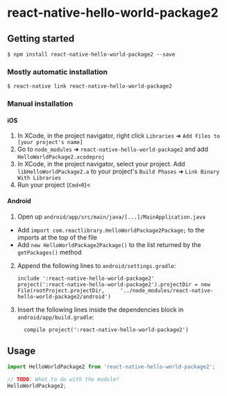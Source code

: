 # react-native-hello-world-package2

## Getting started

`$ npm install react-native-hello-world-package2 --save`

### Mostly automatic installation

`$ react-native link react-native-hello-world-package2`

### Manual installation


#### iOS

1. In XCode, in the project navigator, right click `Libraries` ➜ `Add Files to [your project's name]`
2. Go to `node_modules` ➜ `react-native-hello-world-package2` and add `HelloWorldPackage2.xcodeproj`
3. In XCode, in the project navigator, select your project. Add `libHelloWorldPackage2.a` to your project's `Build Phases` ➜ `Link Binary With Libraries`
4. Run your project (`Cmd+R`)<

#### Android

1. Open up `android/app/src/main/java/[...]/MainApplication.java`
  - Add `import com.reactlibrary.HelloWorldPackage2Package;` to the imports at the top of the file
  - Add `new HelloWorldPackage2Package()` to the list returned by the `getPackages()` method
2. Append the following lines to `android/settings.gradle`:
  	```
  	include ':react-native-hello-world-package2'
  	project(':react-native-hello-world-package2').projectDir = new File(rootProject.projectDir, 	'../node_modules/react-native-hello-world-package2/android')
  	```
3. Insert the following lines inside the dependencies block in `android/app/build.gradle`:
  	```
      compile project(':react-native-hello-world-package2')
  	```


## Usage
```javascript
import HelloWorldPackage2 from 'react-native-hello-world-package2';

// TODO: What to do with the module?
HelloWorldPackage2;
```
